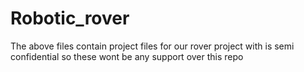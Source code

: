 # Robotic_rover

The above files contain project files for our rover project with is semi confidential so these wont be any support over this repo

